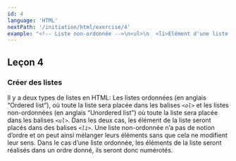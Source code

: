 ```yaml
---
id: 4
language: 'HTML'
nextPath: '/initiation/html/exercise/4'
example: "<!-- Liste non-ordonnée -->\n<ul>\n  <li>Elément d'une liste non-ordonnée</li>\n  <li>Elément d'une liste non-ordonnée</li>\n</ul>\n\n<!-- Liste ordonnée -->\n<ol>\n  <li>Elément d'une liste ordonnée</li>\n  <li>Elément d'une liste ordonnée</li>\n</ol>"
---
```


## Leçon 4

### Créer des listes

Il y a deux types de listes en HTML: Les listes ordonnées (en anglais “Ordered list”), où toute la liste sera placée dans les balises _`<ol>`_ et les listes non-ordonnées (en anglais “Unordered list”) où toute la liste sera placée dans les balises _`<ul>`_. Dans les deux cas, les élément de la liste seront placés dans des balises _`<li>`_. Une liste non-ordonnée n’a pas de notion d’ordre et on peut ainsi mélanger leurs éléments sans que cela ne modifient leur sens. Dans le cas d’une liste ordonnée, les éléments de la liste seront réalisés dans un ordre donné, ils seront donc numérotés.
